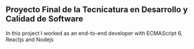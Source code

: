 ## Proyecto Final de la Tecnicatura en Desarrollo y Calidad de Software

In this project I worked as an end-to-end developer with ECMAScript 6, Reactjs and Nodejs

